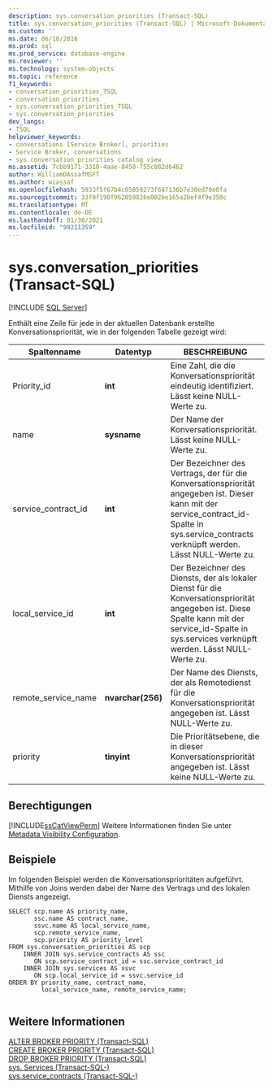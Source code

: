 ```yaml
---
description: sys.conversation_priorities (Transact-SQL)
title: sys.conversation_priorities (Transact-SQL) | Microsoft-Dokumentation
ms.custom: ''
ms.date: 06/10/2016
ms.prod: sql
ms.prod_service: database-engine
ms.reviewer: ''
ms.technology: system-objects
ms.topic: reference
f1_keywords:
- conversation_priorities_TSQL
- conversation_priorities
- sys.conversation_priorities_TSQL
- sys.conversation_priorities
dev_langs:
- TSQL
helpviewer_keywords:
- conversations [Service Broker], priorities
- Service Broker, conversations
- sys.conversation_priorities catalog view
ms.assetid: 7cbb9171-3310-4aae-8458-755c882d6462
author: WilliamDAssafMSFT
ms.author: wiassaf
ms.openlocfilehash: 5933f5f67b4c05859273f687136b7e38ed70e0fa
ms.sourcegitcommit: 33f0f190f962059826e002be165a2bef4f9e350c
ms.translationtype: MT
ms.contentlocale: de-DE
ms.lasthandoff: 01/30/2021
ms.locfileid: "99211359"
---
```

# <a name="sysconversation_priorities-transact-sql"></a>sys.conversation_priorities (Transact-SQL)
[!INCLUDE [SQL Server](../../includes/applies-to-version/sqlserver.md)]

  Enthält eine Zeile für jede in der aktuellen Datenbank erstellte Konversationspriorität, wie in der folgenden Tabelle gezeigt wird: 
  
|Spaltenname|Datentyp|BESCHREIBUNG|  
|-----------------|---------------|-----------------|  
|Priority_id|**int**|Eine Zahl, die die Konversationspriorität eindeutig identifiziert. Lässt keine NULL-Werte zu.|  
|name|**sysname**|Der Name der Konversationspriorität. Lässt keine NULL-Werte zu.|  
|service_contract_id|**int**|Der Bezeichner des Vertrags, der für die Konversationspriorität angegeben ist. Dieser kann mit der service_contract_id-Spalte in sys.service_contracts verknüpft werden. Lässt NULL-Werte zu.|  
|local_service_id|**int**|Der Bezeichner des Diensts, der als lokaler Dienst für die Konversationspriorität angegeben ist. Diese Spalte kann mit der service_id-Spalte in  sys.services verknüpft werden. Lässt NULL-Werte zu.|  
|remote_service_name|**nvarchar(256)**|Der Name des Diensts, der als Remotedienst für die Konversationspriorität angegeben ist. Lässt NULL-Werte zu.|  
|priority|**tinyint**|Die Prioritätsebene, die in dieser Konversationspriorität angegeben ist. Lässt keine NULL-Werte zu.|  
  
## <a name="permissions"></a>Berechtigungen  
 [!INCLUDE[ssCatViewPerm](../../includes/sscatviewperm-md.md)] Weitere Informationen finden Sie unter [Metadata Visibility Configuration](../../relational-databases/security/metadata-visibility-configuration.md).  
  
## <a name="examples"></a>Beispiele  
 Im folgenden Beispiel werden die Konversationsprioritäten aufgeführt. Mithilfe von Joins werden dabei der Name des Vertrags und des lokalen Diensts angezeigt.  
  
```  
SELECT scp.name AS priority_name,  
       ssc.name AS contract_name,  
       ssvc.name AS local_service_name,  
       scp.remote_service_name,  
       scp.priority AS priority_level  
FROM sys.conversation_priorities AS scp  
    INNER JOIN sys.service_contracts AS ssc  
       ON scp.service_contract_id = ssc.service_contract_id  
    INNER JOIN sys.services AS ssvc  
       ON scp.local_service_id = ssvc.service_id  
ORDER BY priority_name, contract_name,  
         local_service_name, remote_service_name;  
  
```  
  
## <a name="see-also"></a>Weitere Informationen  
 [ALTER BROKER PRIORITY &#40;Transact-SQL&#41;](../../t-sql/statements/alter-broker-priority-transact-sql.md)   
 [CREATE BROKER PRIORITY &#40;Transact-SQL&#41;](../../t-sql/statements/create-broker-priority-transact-sql.md)   
 [DROP BROKER PRIORITY &#40;Transact-SQL&#41;](../../t-sql/statements/drop-broker-priority-transact-sql.md)   
 [sys. Services &#40;Transact-SQL-&#41;](../../relational-databases/system-catalog-views/sys-services-transact-sql.md)   
 [sys.service_contracts &#40;Transact-SQL-&#41;](../../relational-databases/system-catalog-views/sys-service-contracts-transact-sql.md)  
  
  
